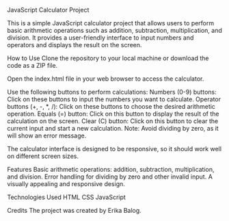 JavaScript Calculator Project

This is a simple JavaScript calculator project that allows users to perform basic arithmetic operations such as addition, subtraction, multiplication, and division. It provides a user-friendly interface to input numbers and operators and displays the result on the screen.

How to Use
Clone the repository to your local machine or download the code as a ZIP file.

Open the index.html file in your web browser to access the calculator.

Use the following buttons to perform calculations:
Numbers (0-9) buttons: Click on these buttons to input the numbers you want to calculate.
Operator buttons (+, -, *, /): Click on these buttons to choose the desired arithmetic operation.
Equals (=) button: Click on this button to display the result of the calculation on the screen.
Clear (C) button: Click on this button to clear the current input and start a new calculation.
Note: Avoid dividing by zero, as it will show an error message.

The calculator interface is designed to be responsive, so it should work well on different screen sizes.

Features
Basic arithmetic operations: addition, subtraction, multiplication, and division.
Error handling for dividing by zero and other invalid input.
A visually appealing and responsive design.

Technologies Used
HTML
CSS
JavaScript

Credits
The project was created by Erika Balog.
